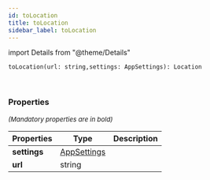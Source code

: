 ```yaml
---
id: toLocation
title: toLocation
sidebar_label: toLocation
---
```


import Details from "@theme/Details"


```tsx
toLocation(url: string,settings: AppSettings): Location
```
<br/>



### Properties

<font size="2"><i>(Mandatory properties are in bold)</i></font>

| Properties | Type | Description |
| --------- | ---- | ----------- |
| **settings** | [AppSettings](/framework-api/interfaces/AppSettings.md) |  |
| **url** | string |  |


